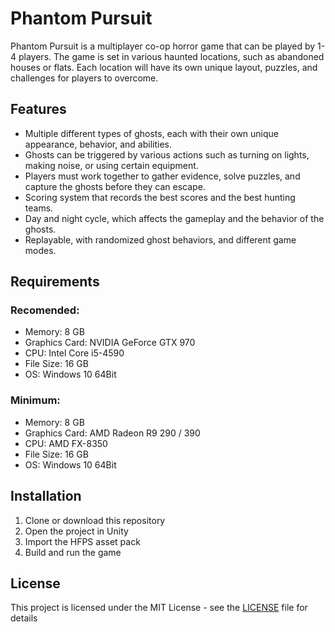 # Phantom Pursuit

Phantom Pursuit is a multiplayer co-op horror game that can be played by 1-4 players. The game is set in various haunted locations, such as abandoned houses or flats. Each location will have its own unique layout, puzzles, and challenges for players to overcome.

## Features
- Multiple different types of ghosts, each with their own unique appearance, behavior, and abilities. 
- Ghosts can be triggered by various actions such as turning on lights, making noise, or using certain equipment. 
- Players must work together to gather evidence, solve puzzles, and capture the ghosts before they can escape.
- Scoring system that records the best scores and the best hunting teams.
- Day and night cycle, which affects the gameplay and the behavior of the ghosts. 
- Replayable, with randomized ghost behaviors, and different game modes.

## Requirements
### Recomended:
- Memory: 8 GB
- Graphics Card: NVIDIA GeForce GTX 970
- CPU: Intel Core i5-4590
- File Size: 16 GB
- OS: Windows 10 64Bit
### Minimum:
- Memory: 8 GB
- Graphics Card: AMD Radeon R9 290 / 390
- CPU: AMD FX-8350
- File Size: 16 GB
- OS: Windows 10 64Bit

## Installation
1. Clone or download this repository
2. Open the project in Unity
3. Import the HFPS asset pack
4. Build and run the game

## License
This project is licensed under the MIT License - see the [LICENSE](LICENSE) file for details
